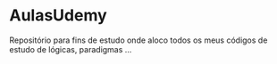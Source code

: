 # AulasUdemy
Repositório para fins de estudo onde aloco todos os meus códigos de estudo de lógicas, paradigmas ...
